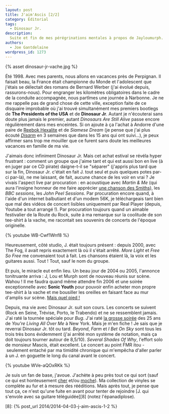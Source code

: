 ```yaml
---
layout: post
title: J'aim'Ascis [2/2]
category: Éditorial
tags:
  - Dinosaur Jr.
description:
  Suite et fin de mes pérégrinations mentales à propos de Jayloumurph.
authors:
  - Joe Gantdelaine
wordpress_id: 1273
---
```


{% asset dinosaur-jr-vache.jpg %}

Été 1998. Avec mes parents, nous allons en vacances près de Perpignan. Il
faisait beau, la France était championne du Monde et l'adolescent que j'étais se
délectait des romans de Bernard Werber (j'ai évolué depuis, rassurons-nous).
Pour engranger les kilomètres obligatoires dans le cadre de la conduite
accompagnée, nous partîmes une journée à Narbonne. Je ne me rappelle pas de
grand chose de cette ville, exception faite de ce disquaire improbable où j'ai
trouvé simultanément mes premiers bootlegs de **The Presidents of the USA** et
de **Dinosaur Jr**. Autant je n'écouterai sans doute plus jamais le premier,
autant _Dinosaurs Are Still Alive_ passe encore régulièrement dans mes
enceintes. Si on ajoute à ça l'achat à Andorre d'une paire de [Reebok
Hexalite][1] et de _Siamese Dream_ (je pense que j'ai plus écouté [_Disarm_][2]
en 3 semaines que dans les 15 ans qui ont suivi…), je peux affirmer sans trop me
mouiller que ce furent sans doute les meilleures vacances en famille de ma vie.

J'aimais donc infiniment Dinosaur Jr. Mais cet achat estival se révéla hyper
frustrant : comment un groupe que j'aime tant et qui est aussi bon en live (à en
juger par ce CD pirate) daigne-t-il se "séparer" (j'appris plus tard que sur la
fin, Dinosaur Jr. c'était en fait J. tout seul et puis quelques potes par-ci
par-là), ne me laissant, de fait, aucune chance de les voir en vrai ? Je vivais
l'aspect live par procuration : en acoustique avec _Martin & Me_ (qui aura
l'insigne honneur de me faire apprécier [une chanson des Smiths][3]), les _BBC
sessions_, les _John Peel Sessions_. Par procuration encore quand, à l'aide d'un
internet balbutiant et d'un modem 56K, je téléchargeais tant bien que mal des
vidéos de concert lisibles uniquement par Real Player (depuis, Youtube a tout
arrangé !). Par procuration toujours quand un aimable festivalier de la Route du
Rock, suite à ma remarque sur la coolitude de son tee-shirt à la vache, me
racontait ses souvenirs de concerts de l'époque originelle.

{% youtube WB-Cwf1Wnf8 %}

Heureusement, côté studio, J. était toujours présent : depuis 2000, avec The
Fog, il avait repris exactement là où il s'était arrêté. _More Light_ et _Free
So Free_ me convenaient tout à fait. Les chansons étaient là, la voix et les
guitares aussi. Tout ! Tout, sauf le nom du groupe.

Et puis, le miracle eut enfin lieu. Un beau jour de 2004 ou 2005, l'annonce
tonitruante arriva : J, Lou et Murph sont de nouveau réunis sur scène. Wahou !
Il me faudra quand même attendre fin 2006 et une soirée exceptionnelle avec
**Sonic Youth** pour pouvoir enfin acheter mon propre tee-shirt à la vache et me
bousiller les oreilles en faisant face au mur d'amplis sur scène. [Mais quel
pied !][4]

Depuis, ma vie avec Dinosaur Jr. suit son cours. Les concerts se suivent (Rock
en Seine, Trévise, Porto, le Trabendo) et ne se ressemblent jamais. J'ai raté la
tournée spéciale pour _Bug_. J'ai raté [la grosse soirée][5] des 25 ans de
_You're Living All Over Me_ à New York. Mais je m'en fiche ! Je sais que je
reverrai Dinosaur Jr. tôt ou tard. _Beyond_, _Farm_ et _I Bet On Sky_ sont tous
les trois très bons évidemment (j'ai arrêté mon système de notation, mais ça
doit toujours tourner autour de 8,5/10). _Several Shades Of Why_, l'effort solo
de monsieur Mascis, était excellent. Le concert au point FMR itou - seulement
entaché par ma timidité chronique qui m'empêcha d'aller parler à un J. en
goguette le long du canal avant le concert.

{% youtube WVe-aQOxRKk %}

Je suis un fan de base, j'avoue. J'achète à peu près tout ce qui sort (sauf ce
qui est honteusement [cher][6] et/ou [moche][7]). Ma collection de vinyles se
complète au fur et à mesure des rééditions. Mais après tout, je pense que tout
ça, ce n'est qu'une fuite en avant pour tenter de rejoindre [J. qui s'envole
avec sa guitare téléguidée][8] (notez l'épanadiplose).

[1]:
  https://images.complex.com/complex/image/upload/bb83pvfexbjvdbclztga.jpg
  "Reebok Hexalite"
[2]:
  https://www.youtube.com/watch?v=d1acEVmnVhI
  "The Smashing Pumpkins - Disarm"
[3]:
  https://www.youtube.com/watch?v=QH_GKkNUGqo
  "J.Mascis/Dinosaur Jr. - The Boy With the Thorn in His Side"
[4]:
  https://www.youtube.com/watch?v=haICn4JbFs4
  "Dinosaur Jr. - Freak Scene - Zénith, Paris 13/12/06"
[5]:
  https://www.youtube.com/watch?v=MwSNAd3Xx2o
  "Dinosaur Jr. - Tame (Pixies) w/ Frank Black, 12/01/12"
[6]:
  https://rocket88books.com/products/dinosaur-jr-signature-edition
  "Dinosaur Jr. (Signature Edition)"
[7]:
  https://alarm-magazine.com/2013/j-mascis-of-dinosaur-jr-makes-shoes-that-wont-hurt-your-feet-wallet-or-any-animals/
  "Keep × Dinosaur Jr. Vegan Purple Shoe"

[8]: {% post_url 2014/2014-04-03-j-aim-ascis-1-2 %}
